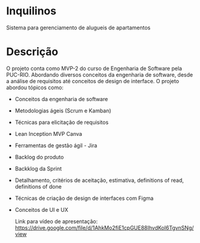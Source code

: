 # Inquilinos
Sistema para gerenciamento de alugueis de apartamentos

# Descrição
O projeto conta como MVP-2 do curso de Engenharia de Software pela PUC-RIO. Abordando diversos conceitos da engenharia de software, desde a análise de requisitos até conceitos de design de interface.
O projeto abordou tópicos como:
* Conceitos da engenharia de software
* Metodologias ágeis (Scrum e Kamban)
* Técnicas para elicitação de requisitos
* Lean Inception MVP Canva
* Ferramentas de gestão ágil - Jira
* Backlog do produto
* Backklog da Sprint
* Detalhamento, critérios de aceitação, estimativa, definitions of read, definitions of done
* Técnicas de criação de design de interfaces com Figma
* Conceitos de UI e UX

  Link para vídeo de apresentação: <https://drive.google.com/file/d/1AhkMo2fiE1cpGUE88IhvdKoI6TgvnSNg/view>
